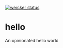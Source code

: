 [![wercker status](https://app.wercker.com/status/b94695552b0dabbc34d1137aa525fba3/s/master "wercker status")](https://app.wercker.com/project/byKey/b94695552b0dabbc34d1137aa525fba3)
# hello
An opinionated hello world
